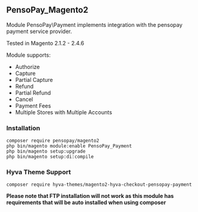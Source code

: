 ## PensoPay_Magento2

Module PensoPay\Payment implements integration with the pensopay payment service provider.

Tested in Magento 2.1.2 - 2.4.6

Module supports:
* Authorize
* Capture 
* Partial Capture
* Refund
* Partial Refund
* Cancel
* Payment Fees
* Multiple Stores with Multiple Accounts

### Installation
```
composer require pensopay/magento2
php bin/magento module:enable PensoPay_Payment
php bin/magento setup:upgrade
php bin/magento setup:di:compile
``` 

### Hyva Theme Support
```
composer require hyva-themes/magento2-hyva-checkout-pensopay-payment
```


**Please note that FTP installation will not work as this module has requirements that will be auto installed when using composer**
